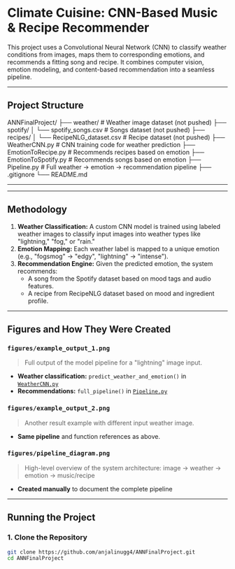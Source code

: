 # Climate Cuisine: CNN-Based Music & Recipe Recommender

This project uses a Convolutional Neural Network (CNN) to classify weather conditions from images, maps them to corresponding emotions, and recommends a fitting song and recipe. It combines computer vision, emotion modeling, and content-based recommendation into a seamless pipeline.

---

## Project Structure

ANNFinalProject/
├── weather/                      # Weather image dataset (not pushed)
├── spotify/
│   └── spotify_songs.csv        # Songs dataset (not pushed)
├── recipes/
│   └── RecipeNLG_dataset.csv    # Recipe dataset (not pushed)
├── WeatherCNN.py                # CNN training code for weather prediction
├── EmotionToRecipe.py           # Recommends recipes based on emotion
├── EmotionToSpotify.py          # Recommends songs based on emotion
├── Pipeline.py                  # Full weather → emotion → recommendation pipeline
├── .gitignore
└── README.md


---


---

## Methodology

1. **Weather Classification:** A custom CNN model is trained using labeled weather images to classify input images into weather types like "lightning," "fog," or "rain."
2. **Emotion Mapping:** Each weather label is mapped to a unique emotion (e.g., "fogsmog" → "edgy", "lightning" → "intense").
3. **Recommendation Engine:** Given the predicted emotion, the system recommends:
   - A song from the Spotify dataset based on mood tags and audio features.
   - A recipe from RecipeNLG dataset based on mood and ingredient profile.

---

## Figures and How They Were Created

### `figures/example_output_1.png`  
> Full output of the model pipeline for a "lightning" image input.  
- **Weather classification:** `predict_weather_and_emotion()` in [`WeatherCNN.py`](./WeatherCNN.py)  
- **Recommendations:** `full_pipeline()` in [`Pipeline.py`](./Pipeline.py)  

### `figures/example_output_2.png`  
> Another result example with different input weather image.  
- **Same pipeline** and function references as above.

### `figures/pipeline_diagram.png`  
> High-level overview of the system architecture: image → weather → emotion → music/recipe  
- **Created manually** to document the complete pipeline  

---

## Running the Project

### 1. Clone the Repository
```bash
git clone https://github.com/anjalinugg4/ANNFinalProject.git
cd ANNFinalProject
